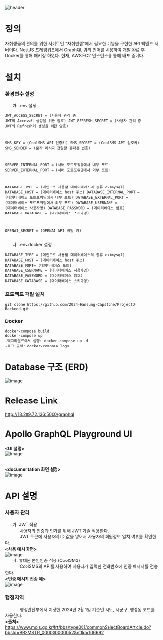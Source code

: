 ![header](https://capsule-render.vercel.app/api?type=waving&color=gradient&customColorList=10&height=200&text=ProjectJ-Backend&fontSize=50&animation=twinkling&fontAlign=68&fontAlignY=36)
# 정의
﻿자취생들의 편의를 위한 사이트인 “자취만렙”에서 필요한 기능을 구현한 API 백엔드 서버이다.
NestJS 프레임워크에서 GraphQL 쿼리 언어를 사용하여 개발 완료 후 Docker를 통해 패키징 하였다.
현재, AWS EC2 인스턴스를 통해 배포 중이다.


# ﻿설치
### 환경변수 설정    
&nbsp;&nbsp;&nbsp;&nbsp;&nbsp;&nbsp;가. .env 설정
                                                        <pre><code>JWT_ACCESS_SECRET = (사용자 관리 중 JWT의 Access키 생성을 위한 암호)
JWT_REFRESH_SECRET = (사용자 관리 중 JWT의 Refresh키 생성을 위한 암호)

SMS_KEY = (CoolSMS API 인증키)
SMS_SECRET = (CoolSMS API 암호키)
SMS_SENDER = (문자 메시지 전달할 휴대폰 번호)

SERVER_INTERNAL_PORT = (서버 포트포워딩에서 내부 포트)
SERVER_EXTERNAL_PORT = (서버 포트포워딩에서 외부 포트)

DATABASE_TYPE = (메인으로 사용할 데이터베이스의 종류 ex)mysql)
DATABASE_HOST = (데이터베이스 host 주소)
DATABASE_INTERNAL_PORT = (데이터베이스 포트포워딩에서 내부 포트)
DATABASE_EXTERNAL_PORT = (데이터베이스 포트포워딩에서 외부 포트)
DATABASE_USERNAME = (데이터베이스 사용자명)
DATABASE_PASSWORD = (데이터베이스 암호)
DATABASE_DATABASE = (데이터베이스 스키마명)

OPENAI_SECRET = (OPENAI API 비밀 키)
</code></pre>

&nbsp;&nbsp;&nbsp;&nbsp;&nbsp;&nbsp;나. .env.docker 설정
<pre><code>DATABASE_TYPE = (메인으로 사용할 데이터베이스의 종류 ex)mysql)
DATABASE_HOST = (데이터베이스 host 주소)
DATABASE_PORT= (데이터베이스 포트)
DATABASE_USERNAME = (데이터베이스 사용자명)
DATABASE_PASSWORD = (데이터베이스 암호)
DATABASE_DATABASE = (데이터베이스 스키마명)</code></pre>
### 프로젝트 파일 설치
<pre><code>git clone https://github.com/2024-Hansung-Capstone/ProjectJ-Backend.git
</code></pre>
### Docker
<pre><code>docker-compose build
docker-compose up
-백그라운드에서 실행: docker-compose up -d
-로그 출력: docker-compose logs 
</code></pre>

# ﻿Database 구조 (ERD)

![image](https://github.com/2024-Hansung-Capstone/ProjectJ-Backend/assets/157611169/60601345-f122-4f14-967e-64a9d3ae6594)


# ﻿Release Link

﻿http://13.209.72.136:5000/graphql

# ﻿Apollo GraphQL Playground UI
__<UI 설명>__    
![image](https://github.com/2024-Hansung-Capstone/ProjectJ-Backend/assets/157611169/4263d561-427e-4869-a452-114762befe22)   
<br>      

__<documentation 화면 설명>__    
![image](https://github.com/2024-Hansung-Capstone/ProjectJ-Backend/assets/157611169/6b6b72fc-7ca8-4ef5-986d-ac5d9b7c49e6)
 






# ﻿API 설명
### 사용자 관리   
&nbsp;&nbsp;&nbsp;&nbsp;&nbsp;&nbsp;가. JWT 적용   
&nbsp;&nbsp;&nbsp;&nbsp;&nbsp;&nbsp;&nbsp;&nbsp;&nbsp;&nbsp;&nbsp;&nbsp;사용자의 인증과 인가를 위해 JWT 기술 적용한다.   
&nbsp;&nbsp;&nbsp;&nbsp;&nbsp;&nbsp;&nbsp;&nbsp;&nbsp;&nbsp;&nbsp;&nbsp;JWT 토큰에 사용자의 ID 값을 넣어서 사용자의 회원정보 일치 여부를 확인한다.   
__<사용 예시 화면>__   
![image](https://github.com/2024-Hansung-Capstone/ProjectJ-Backend/assets/157611169/dd86e155-2bf9-4088-aa17-b4953d26ba38)   
&nbsp;&nbsp;&nbsp;&nbsp;&nbsp;&nbsp;나. ﻿휴대폰 본인인증 적용 (CoolSMS)   
&nbsp;&nbsp;&nbsp;&nbsp;&nbsp;&nbsp;&nbsp;&nbsp;&nbsp;&nbsp;&nbsp;&nbsp;﻿CoolSMS의 API를 사용하여 사용자가 입력한 전화번호에 인증 메시지를 전송한다.   
__<인증 메시지 전송 예>__   
![image](https://github.com/2024-Hansung-Capstone/ProjectJ-Backend/assets/157611169/1e7e21fe-ae00-42d7-893d-24b0a7b6cd81)   

### 행정지역
&nbsp;&nbsp;&nbsp;&nbsp;&nbsp;&nbsp;&nbsp;&nbsp;&nbsp;&nbsp;&nbsp;&nbsp;﻿행정안전부에서 지정한 2024년 2월 1일 기준인 시도, 시군구, 행정동 코드를 사용한다.    
__<출처>__     
﻿https://www.mois.go.kr/frt/bbs/type001/commonSelectBoardArticle.do?bbsId=BBSMSTR_000000000052&nttId=106692






